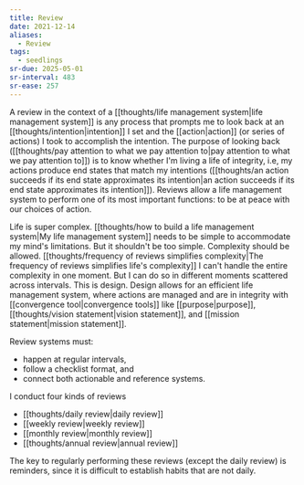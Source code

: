 ```yaml
---
title: Review
date: 2021-12-14
aliases:
  - Review
tags:
  - seedlings
sr-due: 2025-05-01
sr-interval: 483
sr-ease: 257
---
```

A review in the context of a [[thoughts/life management system|life management system]] is any process that prompts me to look back at an [[thoughts/intention|intention]] I set and the [[action|action]] (or series of actions) I took to accomplish the intention. The purpose of looking back ([[thoughts/pay attention to what we pay attention to|pay attention to what we pay attention to]]) is to know whether I'm living a life of integrity, i.e, my actions produce end states that match my intentions ([[thoughts/an action succeeds if its end state approximates its intention|an action succeeds if its end state approximates its intention]]). Reviews allow a life management system to perform one of its most important functions: to be at peace with our choices of action.

Life is super complex. [[thoughts/how to build a life management system|My life management system]] needs to be simple to accommodate my mind's limitations. But it shouldn't be too simple. Complexity should be allowed. [[thoughts/frequency of reviews simplifies complexity|The frequency of reviews simplifies life's complexity]] I can't handle the entire complexity in one moment. But I can do so in different moments scattered across intervals. This is design. Design allows for an efficient life management system, where actions are managed and are in integrity with [[convergence tool|convergence tools]] like [[purpose|purpose]], [[thoughts/vision statement|vision statement]], and [[mission statement|mission statement]].

Review systems must:

- happen at regular intervals,
- follow a checklist format, and
- connect both actionable and reference systems.

I conduct four kinds of reviews

- [[thoughts/daily review|daily review]]
- [[weekly review|weekly review]]
- [[monthly review|monthly review]]
- [[thoughts/annual review|annual review]]

The key to regularly performing these reviews (except the daily review) is reminders, since it is difficult to establish habits that are not daily.